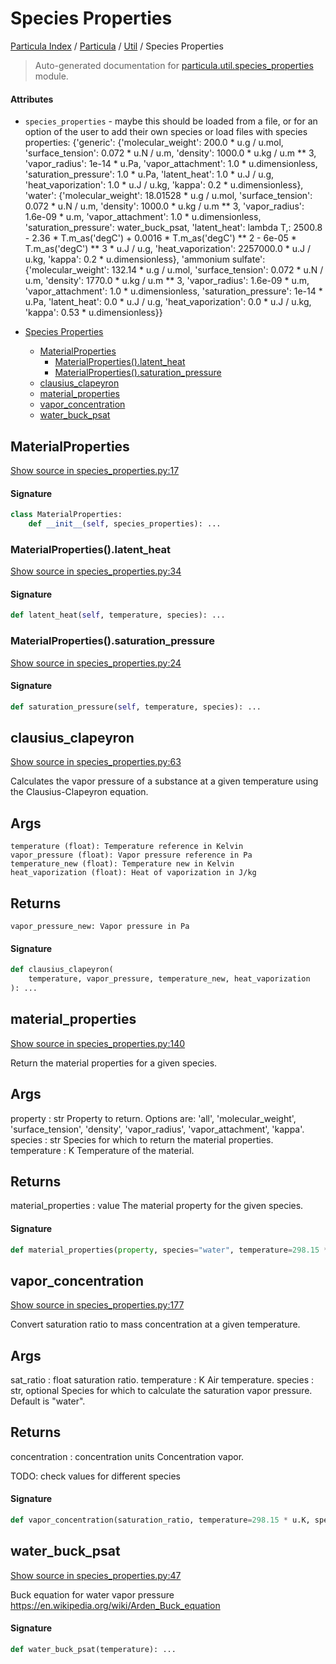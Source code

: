 # Species Properties

[Particula Index](../../README.md#particula-index) / [Particula](../index.md#particula) / [Util](./index.md#util) / Species Properties

> Auto-generated documentation for [particula.util.species_properties](../../../particula/util/species_properties.py) module.

#### Attributes

- `species_properties` - maybe this should be loaded from a file, or for an option of the user to
  add their own species or load files with species properties: {'generic': {'molecular_weight': 200.0 * u.g / u.mol, 'surface_tension': 0.072 * u.N / u.m, 'density': 1000.0 * u.kg / u.m ** 3, 'vapor_radius': 1e-14 * u.Pa, 'vapor_attachment': 1.0 * u.dimensionless, 'saturation_pressure': 1.0 * u.Pa, 'latent_heat': 1.0 * u.J / u.g, 'heat_vaporization': 1.0 * u.J / u.kg, 'kappa': 0.2 * u.dimensionless}, 'water': {'molecular_weight': 18.01528 * u.g / u.mol, 'surface_tension': 0.072 * u.N / u.m, 'density': 1000.0 * u.kg / u.m ** 3, 'vapor_radius': 1.6e-09 * u.m, 'vapor_attachment': 1.0 * u.dimensionless, 'saturation_pressure': water_buck_psat, 'latent_heat': lambda T,: 2500.8 - 2.36 * T.m_as('degC') + 0.0016 * T.m_as('degC') ** 2 - 6e-05 * T.m_as('degC') ** 3 * u.J / u.g, 'heat_vaporization': 2257000.0 * u.J / u.kg, 'kappa': 0.2 * u.dimensionless}, 'ammonium sulfate': {'molecular_weight': 132.14 * u.g / u.mol, 'surface_tension': 0.072 * u.N / u.m, 'density': 1770.0 * u.kg / u.m ** 3, 'vapor_radius': 1.6e-09 * u.m, 'vapor_attachment': 1.0 * u.dimensionless, 'saturation_pressure': 1e-14 * u.Pa, 'latent_heat': 0.0 * u.J / u.g, 'heat_vaporization': 0.0 * u.J / u.kg, 'kappa': 0.53 * u.dimensionless}}


- [Species Properties](#species-properties)
  - [MaterialProperties](#materialproperties)
    - [MaterialProperties().latent_heat](#materialproperties()latent_heat)
    - [MaterialProperties().saturation_pressure](#materialproperties()saturation_pressure)
  - [clausius_clapeyron](#clausius_clapeyron)
  - [material_properties](#material_properties)
  - [vapor_concentration](#vapor_concentration)
  - [water_buck_psat](#water_buck_psat)

## MaterialProperties

[Show source in species_properties.py:17](../../../particula/util/species_properties.py#L17)

#### Signature

```python
class MaterialProperties:
    def __init__(self, species_properties): ...
```

### MaterialProperties().latent_heat

[Show source in species_properties.py:34](../../../particula/util/species_properties.py#L34)

#### Signature

```python
def latent_heat(self, temperature, species): ...
```

### MaterialProperties().saturation_pressure

[Show source in species_properties.py:24](../../../particula/util/species_properties.py#L24)

#### Signature

```python
def saturation_pressure(self, temperature, species): ...
```



## clausius_clapeyron

[Show source in species_properties.py:63](../../../particula/util/species_properties.py#L63)

Calculates the vapor pressure of a substance at a given temperature
using the Clausius-Clapeyron equation.

Args
----------
    temperature (float): Temperature reference in Kelvin
    vapor_pressure (float): Vapor pressure reference in Pa
    temperature_new (float): Temperature new in Kelvin
    heat_vaporization (float): Heat of vaporization in J/kg

Returns
-------
    vapor_pressure_new: Vapor pressure in Pa

#### Signature

```python
def clausius_clapeyron(
    temperature, vapor_pressure, temperature_new, heat_vaporization
): ...
```



## material_properties

[Show source in species_properties.py:140](../../../particula/util/species_properties.py#L140)

Return the material properties for a given species.

Args
----------
property : str
    Property to return. Options are: 'all', 'molecular_weight',
    'surface_tension', 'density', 'vapor_radius', 'vapor_attachment',
    'kappa'.
species : str
    Species for which to return the material properties.
temperature : K
    Temperature of the material.

Returns
-------
material_properties : value
    The material property for the given species.

#### Signature

```python
def material_properties(property, species="water", temperature=298.15 * u.K): ...
```



## vapor_concentration

[Show source in species_properties.py:177](../../../particula/util/species_properties.py#L177)

Convert saturation ratio to mass concentration at a given temperature.

Args
----------
sat_ratio : float
    saturation ratio.
temperature : K
    Air temperature.
species : str, optional
    Species for which to calculate the saturation vapor pressure.
    Default is "water".

Returns
-------
concentration : concentration units
    Concentration vapor.

TODO: check values for different species

#### Signature

```python
def vapor_concentration(saturation_ratio, temperature=298.15 * u.K, species="water"): ...
```



## water_buck_psat

[Show source in species_properties.py:47](../../../particula/util/species_properties.py#L47)

 Buck equation for water vapor pressure
https://en.wikipedia.org/wiki/Arden_Buck_equation

#### Signature

```python
def water_buck_psat(temperature): ...
```